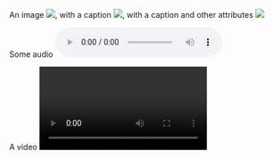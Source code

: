 An image ![](https://example.org/cat.jpg), with a caption ![](https://example.org/cat.jpg), with a caption and other attributes ![](https://example.org/cat.jpg)

Some audio ![](https://example.org/cat.mp3)

A video ![](https://example.org/cat.mp4)
